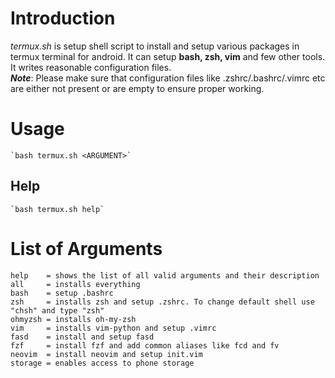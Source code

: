 # Introduction
_termux.sh_ is setup shell script to install and setup various packages in termux terminal for android. It can setup **bash, zsh, vim** and few other tools. It writes reasonable configuration files.<br>
**_Note_**: Please make sure that configuration files like .zshrc/.bashrc/.vimrc etc are either not present or are empty to ensure proper working.


# Usage
	`bash termux.sh <ARGUMENT>`

## Help
	`bash termux.sh help`


# List of Arguments

	help    = shows the list of all valid arguments and their description
	all     = installs everything
	bash    = setup .bashrc
	zsh     = installs zsh and setup .zshrc. To change default shell use "chsh" and type "zsh"
	ohmyzsh = installs oh-my-zsh
	vim     = installs vim-python and setup .vimrc
	fasd    = install and setup fasd
	fzf     = install fzf and add common aliases like fcd and fv
	neovim  = install neovim and setup init.vim
	storage = enables access to phone storage
